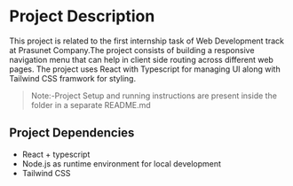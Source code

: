 # Project Description

This project is related to the first internship task of Web Development track at Prasunet Company.The project consists of building a responsive navigation menu that can help in client side routing across different web pages.
The project uses React with Typescript for managing UI along with Tailwind CSS framwork for styling.

> Note:-Project Setup and running instructions are present inside the folder in a separate README.md

## Project Dependencies

- React + typescript
- Node.js as runtime environment for local development
- Tailwind CSS

